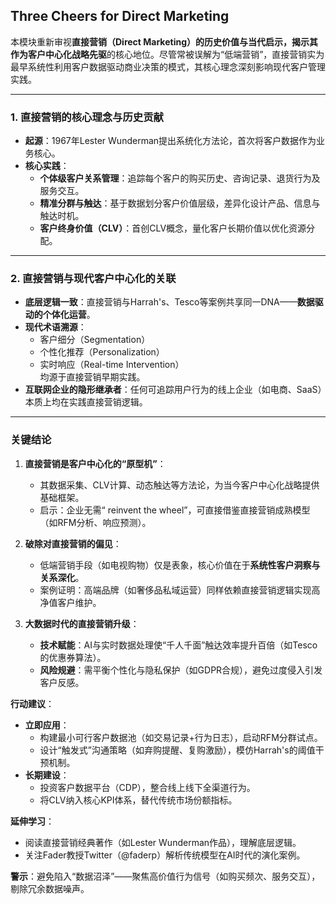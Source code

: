 ## Three Cheers for Direct Marketing

本模块重新审视**直接营销（Direct Marketing）**的历史价值与当代启示，揭示其作为**客户中心化战略先驱**的核心地位。尽管常被误解为“低端营销”，直接营销实为最早系统性利用客户数据驱动商业决策的模式，其核心理念深刻影响现代客户管理实践。

---

### **1. 直接营销的核心理念与历史贡献**
- **起源**：1967年Lester Wunderman提出系统化方法论，首次将客户数据作为业务核心。
- **核心实践**：
  - **个体级客户关系管理**：追踪每个客户的购买历史、咨询记录、退货行为及服务交互。
  - **精准分群与触达**：基于数据划分客户价值层级，差异化设计产品、信息与触达时机。
  - **客户终身价值（CLV）**：首创CLV概念，量化客户长期价值以优化资源分配。

---

### **2. 直接营销与现代客户中心化的关联**
- **底层逻辑一致**：直接营销与Harrah's、Tesco等案例共享同一DNA——**数据驱动的个体化运营**。
- **现代术语溯源**：
  - 客户细分（Segmentation）
  - 个性化推荐（Personalization）
  - 实时响应（Real-time Intervention）  
  均源于直接营销早期实践。
- **互联网企业的隐形继承者**：任何可追踪用户行为的线上企业（如电商、SaaS）本质上均在实践直接营销逻辑。

---

### **关键结论**
1. **直接营销是客户中心化的“原型机”**：  
   - 其数据采集、CLV计算、动态触达等方法论，为当今客户中心化战略提供基础框架。  
   - 启示：企业无需“ reinvent the wheel”，可直接借鉴直接营销成熟模型（如RFM分析、响应预测）。  

2. **破除对直接营销的偏见**：  
   - 低端营销手段（如电视购物）仅是表象，核心价值在于**系统性客户洞察与关系深化**。  
   - 案例证明：高端品牌（如奢侈品私域运营）同样依赖直接营销逻辑实现高净值客户维护。  

3. **大数据时代的直接营销升级**：  
   - **技术赋能**：AI与实时数据处理使“千人千面”触达效率提升百倍（如Tesco的优惠券算法）。  
   - **风险规避**：需平衡个性化与隐私保护（如GDPR合规），避免过度侵入引发客户反感。  

**行动建议**：  
- **立即应用**：  
  - 构建最小可行客户数据池（如交易记录+行为日志），启动RFM分群试点。  
  - 设计“触发式”沟通策略（如弃购提醒、复购激励），模仿Harrah's的阈值干预机制。  
- **长期建设**：  
  - 投资客户数据平台（CDP），整合线上线下全渠道行为。  
  - 将CLV纳入核心KPI体系，替代传统市场份额指标。  

**延伸学习**：  
- 阅读直接营销经典著作（如Lester Wunderman作品），理解底层逻辑。  
- 关注Fader教授Twitter（@faderp）解析传统模型在AI时代的演化案例。  

**警示**：避免陷入“数据沼泽”——聚焦高价值行为信号（如购买频次、服务交互），剔除冗余数据噪声。